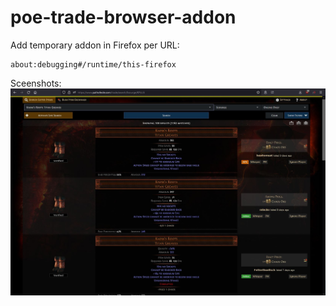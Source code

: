 # poe-trade-browser-addon

Add temporary addon in Firefox per URL:
```
about:debugging#/runtime/this-firefox
```

Sceenshots:
![yellow bar and now header/ logo](/media/screenshot01.jpg)
